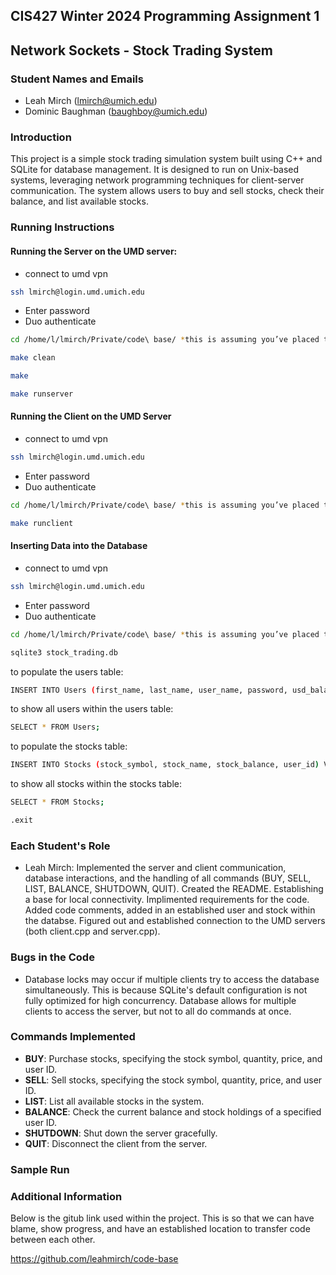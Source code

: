 ## CIS427 Winter 2024 Programming Assignment 1
## Network Sockets - Stock Trading System

### Student Names and Emails
- Leah Mirch (lmirch@umich.edu)
- Dominic Baughman (baughboy@umich.edu)

### Introduction
This project is a simple stock trading simulation system built using C++ and SQLite for database management. It is designed to run on Unix-based systems, leveraging network programming techniques for client-server communication. The system allows users to buy and sell stocks, check their balance, and list available stocks.

### Running Instructions
#### Running the Server on the UMD server:
- connect to umd vpn
```bash
ssh lmirch@login.umd.umich.edu
```

- Enter password
- Duo authenticate

```bash
cd /home/l/lmirch/Private/code\ base/ *this is assuming you’ve placed the files here*
```
```bash
make clean
```
```bash
make
```
```bash
make runserver
```

#### Running the Client on the UMD Server
- connect to umd vpn
```bash
ssh lmirch@login.umd.umich.edu
```

- Enter password
- Duo authenticate

```bash
cd /home/l/lmirch/Private/code\ base/ *this is assuming you’ve placed the files here*
```
```bash
make runclient
```

#### Inserting Data into the Database
- connect to umd vpn
```bash
ssh lmirch@login.umd.umich.edu
```

- Enter password
- Duo authenticate

```bash
cd /home/l/lmirch/Private/code\ base/ *this is assuming you’ve placed the files here*
```
```bash
sqlite3 stock_trading.db
```

to populate the users table:

```bash
INSERT INTO Users (first_name, last_name, user_name, password, usd_balance) VALUES ('Leah', 'Mirch', 'lmirch', 'Password!', 100.0); 
```

to show all users within the users table:

```bash
SELECT * FROM Users;
```

to populate the stocks table:

```bash
INSERT INTO Stocks (stock_symbol, stock_name, stock_balance, user_id) VALUES ('GMCA', 'General Motors', 15, 5);
```

to show all stocks within the stocks table:

```bash
SELECT * FROM Stocks;
```
```bash
.exit
```

### Each Student's Role
- Leah Mirch: Implemented the server and client communication, database interactions, and the handling of all commands (BUY, SELL, LIST, BALANCE, SHUTDOWN, QUIT). Created the README. Establishing a base for local connectivity. Implimented requirements for the code. Added code comments, added in an established user and stock within the databse. Figured out and established connection to the UMD servers (both client.cpp and server.cpp).

### Bugs in the Code
- Database locks may occur if multiple clients try to access the database simultaneously. This is because SQLite's default configuration is not fully optimized for high concurrency. Database allows for multiple clients to access the server, but not to all do commands at once. 

### Commands Implemented
- **BUY**: Purchase stocks, specifying the stock symbol, quantity, price, and user ID.
- **SELL**: Sell stocks, specifying the stock symbol, quantity, price, and user ID.
- **LIST**: List all available stocks in the system.
- **BALANCE**: Check the current balance and stock holdings of a specified user ID.
- **SHUTDOWN**: Shut down the server gracefully.
- **QUIT**: Disconnect the client from the server.

### Sample Run


### Additional Information
Below is the gitub link used within the project. This is so that we can have blame, show progress, and have an established location to transfer code between each other.

https://github.com/leahmirch/code-base